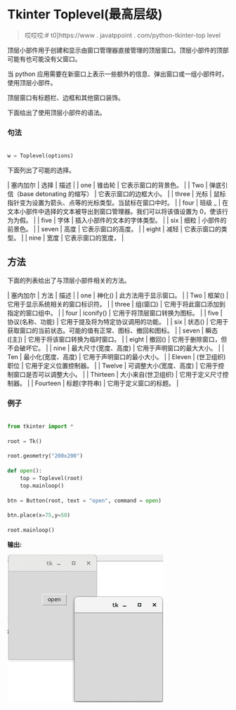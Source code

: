 # Tkinter Toplevel(最高层级)

> 哎哎哎:# t0]https://www . javatppoint . com/python-tkinter-top level

顶层小部件用于创建和显示由窗口管理器直接管理的顶层窗口。顶层小部件的顶部可能有也可能没有父窗口。

当 python 应用需要在新窗口上表示一些额外的信息、弹出窗口或一组小部件时，使用顶层小部件。

顶层窗口有标题栏、边框和其他窗口装饰。

下面给出了使用顶层小部件的语法。

### 句法

```py

w = Toplevel(options) 

```

下面列出了可能的选择。

| 塞内加尔 | 选择 | 描述 |
| one | 锥齿轮 | 它表示窗口的背景色。 |
| Two | 弹底引信（base detonating 的缩写） | 它表示窗口的边框大小。 |
| three | 光标 | 鼠标指针变为设置为箭头、点等的光标类型。当鼠标在窗口中时。 |
| four | 班级 _ | 在文本小部件中选择的文本被导出到窗口管理器。我们可以将该值设置为 0，使该行为为假。 |
| five | 字体 | 插入小部件的文本的字体类型。 |
| six | 细粒 | 小部件的前景色。 |
| seven | 高度 | 它表示窗口的高度。 |
| eight | 减轻 | 它表示窗口的类型。 |
| nine | 宽度 | 它表示窗口的宽度， |

## 方法

下面的列表给出了与顶层小部件相关的方法。

| 塞内加尔 | 方法 | 描述 |
| one | 神化() | 此方法用于显示窗口。 |
| Two | 框架() | 它用于显示系统相关的窗口标识符。 |
| three | 组(窗口) | 它用于将此窗口添加到指定的窗口组中。 |
| four | iconify() | 它用于将顶层窗口转换为图标。 |
| five | 协议(名称、功能) | 它用于提及将为特定协议调用的功能。 |
| six | 状态() | 它用于获取窗口的当前状态。可能的值有正常、图标、撤回和图标。 |
| seven | 瞬态([主]) | 它用于将该窗口转换为临时窗口。 |
| eight | 撤回() | 它用于删除窗口，但不会破坏它。 |
| nine | 最大尺寸(宽度、高度) | 它用于声明窗口的最大大小。 |
| Ten | 最小化(宽度、高度) | 它用于声明窗口的最小大小。 |
| Eleven | (世卫组织)职位 | 它用于定义位置控制器。 |
| Twelve | 可调整大小(宽度、高度) | 它用于控制窗口是否可以调整大小。 |
| Thirteen | 大小来自(世卫组织) | 它用于定义尺寸控制器。 |
| Fourteen | 标题(字符串) | 它用于定义窗口的标题。 |

### 例子

```py

from tkinter import *

root = Tk()

root.geometry("200x200")

def open():
    top = Toplevel(root)
    top.mainloop()

btn = Button(root, text = "open", command = open)

btn.place(x=75,y=50)

root.mainloop()

```

**输出:**

![Python Tkinter Toplevel](img/05a817964c58bf3267fbd3fe82816b2d.png)